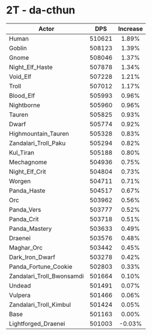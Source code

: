 # 2T - da-cthun
| Actor | DPS | Increase |
|---|:---:|:---:|
|Human|510621|1.89%|
|Goblin|508123|1.39%|
|Gnome|508046|1.37%|
|Night_Elf_Haste|507878|1.34%|
|Void_Elf|507228|1.21%|
|Troll|507012|1.17%|
|Blood_Elf|505993|0.96%|
|Nightborne|505960|0.96%|
|Tauren|505825|0.93%|
|Dwarf|505774|0.92%|
|Highmountain_Tauren|505328|0.83%|
|Zandalari_Troll_Paku|505294|0.82%|
|Kul_Tiran|505188|0.80%|
|Mechagnome|504936|0.75%|
|Night_Elf_Crit|504804|0.73%|
|Worgen|504711|0.71%|
|Panda_Haste|504517|0.67%|
|Orc|503962|0.56%|
|Panda_Vers|503777|0.52%|
|Panda_Crit|503718|0.51%|
|Panda_Mastery|503633|0.49%|
|Draenei|503576|0.48%|
|Maghar_Orc|503442|0.45%|
|Dark_Iron_Dwarf|503278|0.42%|
|Panda_Fortune_Cookie|502803|0.33%|
|Zandalari_Troll_Bwonsamdi|501664|0.10%|
|Undead|501491|0.07%|
|Vulpera|501466|0.06%|
|Zandalari_Troll_Kimbul|501424|0.05%|
|Base|501163|0.00%|
|Lightforged_Draenei|501003|-0.03%|
